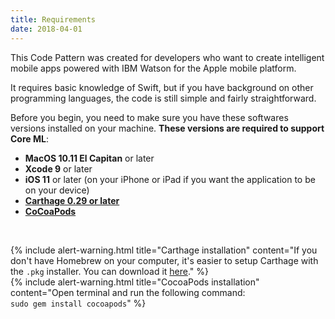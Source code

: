 ```yaml
---
title: Requirements
date: 2018-04-01
---
```


This Code Pattern was created for developers who want to create intelligent mobile apps powered with IBM Watson for the Apple mobile platform.

It requires basic knowledge of Swift, but if you have background on other programming languages, the code is still simple and fairly straightforward.

Before you begin, you need to make sure you have these softwares versions installed on your machine. **These versions are required to support Core ML**:

* **MacOS 10.11 El Capitan** or later
* **Xcode 9** or later
* **iOS 11** or later (on your iPhone or iPad if you want the application to be on your device)
* **[Carthage 0.29 or later](https://github.com/Carthage/Carthage#installing-carthage)**
* **[CoCoaPods](https://cocoapods.org/)**

<br />

{% include alert-warning.html title="Carthage installation" content="If you don't have Homebrew on your computer, it's easier to setup Carthage with the `.pkg` installer. You can download it [here](https://github.com/Carthage/Carthage/releases)." %}
<br />
{% include alert-warning.html title="CocoaPods installation" content="Open terminal and run the following command: <br /> `sudo gem install cocoapods`" %}
